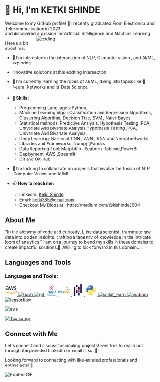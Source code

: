 # 👋 Hi, I'm KETKI SHINDE 

Welcome to my GitHub profile! 🚀 I recently graduated From Electronics and Telecommunication in 2023   
and discovered a passion for Artificial Intelligence and Machine Learning. 
<img align="right" alt="coding" width="400" src="https://mir-s3-cdn-cf.behance.net/project_modules/disp/601014116770475.6068beff4640a.gif" />

Here's a bit about me:  

- 👀 I’m interested in the intersection of NLP, Computer vision , and AI/ML, exploring  
- innovative solutions at this exciting intersection.
  
- 🌱 I’m currently learning the ropes of AI/ML, diving into topics like 🤖 Neural Networks and 📊 Data Science.

- 💼 **Skills:**
  - Programming Languages: Python, 
  - Machine Learning Algo : Classification and Regression Algorithms, Clustering Algorithm, Decision Tree, SVM , Naive Bayes
  - Statistical methods: Predictive Analysis, Hypothesis Testing ,PCA, Univariate And Bivariate Analysis.Hypothesis Testing ,PCA, Univariate And Bivariate Analysis.
  - Deep Learning: Basics of  CNN , ANN , RNN  and Neural networks
  - Libraries and Frameworks: Numpy ,Pandas 
  - Data Reporting Tool: Matplotlib , Seaborn, Tableau,PowerBi
  - Deployment: AWS ,Streamlit
  - Git and Git-Hub
  
- 💞️ I’m looking to collaborate on projects that involve the fusion of NLP ,Computer Vision, and AI/ML.

- 📫 **How to reach me:**
  - LinkedIn: [Ketki Shinde](https://www.linkedin.com/in/ketki-shinde-186118287/)
  - Email: ketki385@gmail.com
  - Checkout My Blogs at : https://medium.com/@kjshinde2904 
  
## About Me
"In the alchemy of code and curiosity, I, the data scientist, transmute raw data into golden insights, crafting a tapestry of knowledge in the intricate loom of analytics."
 I am on a journey to blend my skills in these domains to create impactful solutions.🌌..Willing to look forward in this domain....


## Languages and Tools

<h3 align="left">Languages and Tools:</h3>
<p align="left"> <a href="https://aws.amazon.com" target="_blank" rel="noreferrer"> <img src="https://raw.githubusercontent.com/devicons/devicon/master/icons/amazonwebservices/amazonwebservices-original-wordmark.svg" alt="aws" width="40" height="40"/> </a> <a href="https://www.gnu.org/software/bash/" target="_blank" rel="noreferrer"> <img src="https://www.vectorlogo.zone/logos/gnu_bash/gnu_bash-icon.svg" alt="bash" width="40" height="40"/> </a> <a href="https://git-scm.com/" target="_blank" rel="noreferrer"> <img src="https://www.vectorlogo.zone/logos/git-scm/git-scm-icon.svg" alt="git" width="40" height="40"/> </a> <a href="https://www.java.com" target="_blank" rel="noreferrer"> <img src="https://raw.githubusercontent.com/devicons/devicon/master/icons/java/java-original.svg" alt="java" width="40" height="40"/> </a> <a href="https://www.mysql.com/" target="_blank" rel="noreferrer"> <img src="https://raw.githubusercontent.com/devicons/devicon/master/icons/mysql/mysql-original-wordmark.svg" alt="mysql" width="40" height="40"/> </a> <a href="https://pandas.pydata.org/" target="_blank" rel="noreferrer"> <img src="https://raw.githubusercontent.com/devicons/devicon/2ae2a900d2f041da66e950e4d48052658d850630/icons/pandas/pandas-original.svg" alt="pandas" width="40" height="40"/> </a> <a href="https://www.python.org" target="_blank" rel="noreferrer"> <img src="https://raw.githubusercontent.com/devicons/devicon/master/icons/python/python-original.svg" alt="python" width="40" height="40"/> </a> <a href="https://scikit-learn.org/" target="_blank" rel="noreferrer"> <img src="https://upload.wikimedia.org/wikipedia/commons/0/05/Scikit_learn_logo_small.svg" alt="scikit_learn" width="40" height="40"/> </a> <a href="https://seaborn.pydata.org/" target="_blank" rel="noreferrer"> <img src="https://seaborn.pydata.org/_images/logo-mark-lightbg.svg" alt="seaborn" width="40" height="40"/> </a> <a href="https://www.tensorflow.org" target="_blank" rel="noreferrer"> <img src="https://www.vectorlogo.zone/logos/tensorflow/tensorflow-icon.svg" alt="tensorflow" width="40" height="40"/> </a> </p>
<img src="![image](https://github.com/kjs3107/kjs3107/assets/141028192/b9e4a7e8-914b-4c48-a100-8151643bccee)" alt="aws" width="40" height="40"/>


[![Top Langs](https://github-readme-stats.vercel.app/api/top-langs/?username=kjs3107&layout=compact&langs_count=8&hide=html,css&include_all_commits=true)](https://github.com/kjs3107)

## Connect with Me

Let's connect and discuss fascinating projects! Feel free to reach out through the provided LinkedIn or email links. 🤝

Looking forward to connecting with like-minded professionals and enthusiasts! 🚀

![Excited GIF](https://media.giphy.com/media/26xBwdIuRJiAIqHwA/giphy.gif)

